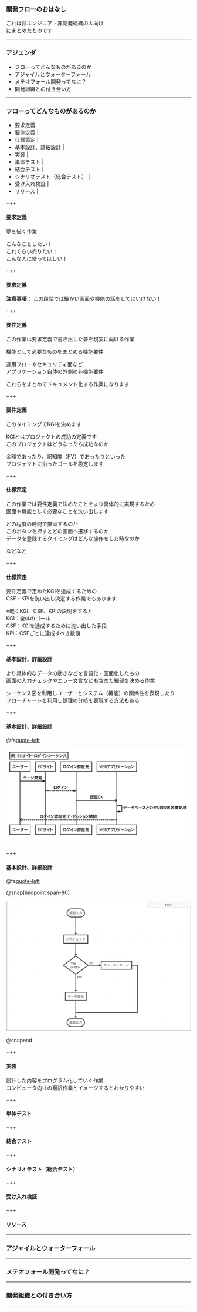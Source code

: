 ### 開発フローのおはなし


これは非エンジニア・非開発組織の人向け  
にまとめたものです


---
### アジェンダ


- フローってどんなものがあるのか
- アジャイルとウォーターフォール
- メテオフォール開発ってなに？
- 開発組織との付き合い方


---
### フローってどんなものがあるのか


- 要求定義
- 要件定義 |
- 仕様策定 |
- 基本設計、詳細設計 |
- 実装 |
- 単体テスト |
- 結合テスト |
- シナリオテスト（総合テスト） |
- 受け入れ検証 |
- リリース |

+++
#### 要求定義


夢を描く作業

こんなことしたい！  
これくらい売りたい！  
こんな人に使ってほしい！


+++
#### 要求定義


**注意事項：**
この段階では細かい画面や機能の話をしてはいけない！


+++
#### 要件定義


この作業は要求定義で書き出した夢を現実に向ける作業

機能として必要なものをまとめる機能要件


運用フローやセキュリティ面など  
アプリケーション自体の外側の非機能要件

これらをまとめてドキュメント化する作業になります

+++
#### 要件定義


このタイミングでKGIを決めます

KGIとはプロジェクトの成功の定義です  
このプロジェクトはどうなったら成功なのか

金額であったり、認知度（PV）であったりといった  
プロジェクトに沿ったゴールを設定します

+++
#### 仕様策定


この作業では要件定義で決めたことをより具体的に実現するため  
画面や機能として必要なことを洗い出します

どの程度の時間で描画するのか  
このボタンを押すとどの画面へ遷移するのか  
データを登録するタイミングはどんな操作をした時なのか

などなど

+++
#### 仕様策定


要件定義で定めたKGIを達成するための  
CSF・KPIを洗い出し決定する作業でもあります

※軽くKGI、CSF、KPIの説明をすると  
KGI：全体のゴール  
CSF：KGIを達成するために洗い出した手段  
KPI：CSFごとに達成すべき数値

+++
#### 基本設計、詳細設計


より具体的なデータの動きなどを言語化・図面化したもの  
画面の入力チェックやエラー文言なども含めた細部を決める作業

シーケンス図を利用しユーザーとシステム（機能）の関係性を表現したり  
フローチャートを利用し処理の分岐を表現する方法もある

+++
#### 基本設計、詳細設計


@fa[quote-left](シーケンス図)


![alt](sequence.png?raw=true)

+++
#### 基本設計、詳細設計


@fa[quote-left](フローチャート)


@snap[midpoint span-80]

![alt](flowchart.png?raw=true)

@snapend

+++
#### 実装

設計した内容をプログラム化していく作業  
コンピュータ向けの翻訳作業とイメージするとわかりやすい

+++
#### 単体テスト


+++
#### 結合テスト


+++
#### シナリオテスト（総合テスト）


+++
#### 受け入れ検証


+++
#### リリース


---
### アジャイルとウォーターフォール


---
### メテオフォール開発ってなに？


---
### 開発組織との付き合い方


---

